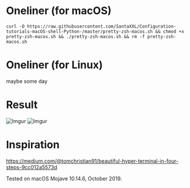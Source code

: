 
# Oneliner (for macOS)
`curl -O https://raw.githubusercontent.com/SantaXXL/Configuration-tutorials-macOS-shell-Python-/master/pretty-zsh-macos.sh && chmod +x pretty-zsh-macos.sh && ./pretty-zsh-macos.sh && rm -f pretty-zsh-macos.sh`

# Oneliner (for Linux)
maybe some day

# Result

![Imgur](https://i.imgur.com/IvwImTG.png)
![Imgur](https://i.imgur.com/L2vcKPo.png)

# Inspiration
https://medium.com/@tomchristian91/beautiful-hyper-terminal-in-four-steps-9cc012a5573d

Tested on macOS Mojave 10.14.6, October 2019.
